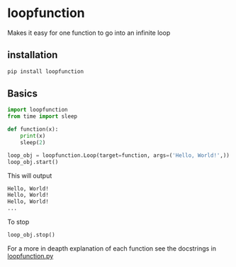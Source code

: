 # loopfunction
Makes it easy for one function to go into an infinite loop

## installation

```sh
pip install loopfunction
```

## Basics

```python
import loopfunction
from time import sleep

def function(x):
    print(x)
    sleep(2)

loop_obj = loopfunction.Loop(target=function, args=('Hello, World!',))
loop_obj.start()
```

This will output

```sh
Hello, World!
Hello, World!
Hello, World!
...
```

To stop

```python
loop_obj.stop()
```

For a more in deapth explanation of each function see the docstrings
in [loopfunction.py](https://github.com/Zaeb0s/loop-function/blob/master/loopfunction/loopfunction.py)